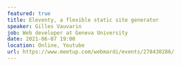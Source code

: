 ```yaml
---
featured: true
title: Eleventy, a flexible static site generator
speaker: Gilles Vauvarin
job: Web developer at Geneva University 
date: 2021-06-07 19:00
location: Online, Youtube
url: https://www.meetup.com/webmardi/events/278430286/
---
```

